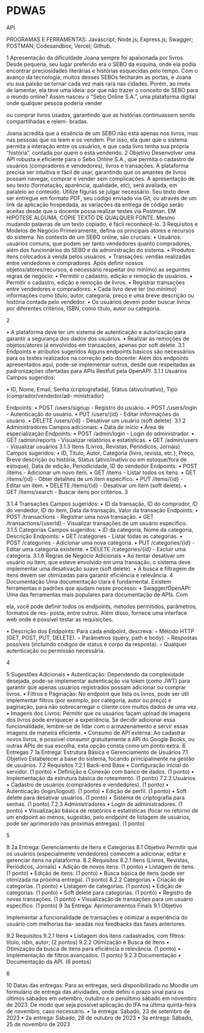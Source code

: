 # PDWA5
API

PROGRAMAS E FERRAMENTAS: Javascript; Node.js; Express.js; Swagger; POSTMAN; Codesandbox; Vercel;  Github.

1 Apresentação da dificuldade
Joana sempre foi apaixonada por livros. Desde pequena, seu lugar preferido era o SEBO da esquina,
onde ela podia encontrar preciosidades literárias e histórias esquecidas pelo tempo. Com o avanço da
tecnologia, muitos desses SEBOs fecharam as portas, e Joana viu sua paixão se tornar cada vez mais
rara nas cidades. Porém, ao invés de lamentar, ela teve uma ideia: por que não trazer o conceito de
SEBO para o mundo online?
Assim nasceu o “Sebo Online S.A.”, uma plataforma digital onde qualquer pessoa poderia vender

ou comprar livros usados, garantindo que as histórias continuassem sendo compartilhadas e relem-
bradas.

Joana acredita que a essência de um SEBO não está apenas nos livros, mas nas pessoas que os
leem e os vendem. Por isso, ela quer que o sistema permita a interação entre os usuários, e que cada
livro tenha sua própria “história”, contada por quem o está vendendo.
2 Objetivo
Desenvolver uma API robusta e eficiente para o Sebo Online S.A., que permita o cadastro de usuários
(compradores e vendedores), livros e transações. A plataforma precisa ser intuitiva e fácil de usar,
garantindo que os amantes de livros possam navegar, comprar e vender sem complicações.
A apresentação de seu texto (formatação, aparência, qualidade, etc), será avaliada, em paralelo
ao conteúdo. Utilize figuras se julgar necessário.
Seu texto deve ser entregue em formato PDF, seu código enviado via Git, ou através de um
link da aplicação hospedada, as variações da entrega de código serão aceitas desde que o docente
possa realizar testes via Postman. EM HIPÓTESE ALGUMA, COPIE TEXTO DE QUALQUER
FONTE. Mesmo mudando palavras de um texto copiado, é fácil reconhecê-lo.
3 Requisitos e Modelos de Negócio
Primeiramente, defina os principais atores e recursos do sistema. No contexto de um SEBO online,
são cruciais:
• Usuários: usuários comuns, que podem ser tanto vendedores quanto compradores, além dos
funcionários do SEBO e da administração do sistema.
• Produtos: itens colocados à venda pelos usuários.
• Transações: vendas realizadas entre vendedores e compradores.
Após definir nossos objetos/atores/recursos, é necessário respeitar (no mínimo) as seguintes regras
de negócio:
• Permitir o cadastro, edição e remoção de usuários.
• Permitir o cadastro, edição e remoção de livros.
• Registrar transações entre vendedores e compradores.
• Cada livro deve ter (no mínimo) informações como título, autor, categoria, preço e uma breve
descrição ou história contada pelo vendedor.
• Os usuários devem poder buscar livros por diferentes critérios, ISBN, como título, autor ou
categoria.

2

• A plataforma deve ter um sistema de autenticação e autorização para garantir a segurança dos
dados dos usuários.
• Realizar as remoções de objetos/atores já envolvidos em transações, apenas por soft delete.
3.1 Endpoints e atributos sugeridos
Alguns endpoints básicos são necessários para os testes realizados na correção pelo docente: Além dos
endpoints apresentados aqui, pode-se implementar outros, desde que respeitadas as padronizações
ofertadas para APIs Restfull pela OpenAPI.
3.1.1 Usuários
Campos sugeridos:

• ID, Nome, Email, Senha (criptografada), Status (ativo/inativo), Tipo (comprador/vendedor/ad-
ministrador)

Endpoints:
• POST /users/signup - Registro do usuário.
• POST /users/login - Autenticação do usuário.
• PUT /users/{id} - Editar informações do usuário.
• DELETE /users/{id} - Desativar um usuário (soft delete).
3.1.2 Administradores
Campos adicionais:
• Data de início
• Área de especialização
Endpoints:
• POST /admin/login - Login do administrador.
• GET /admin/reports - Visualizar relatórios e estatísticas.
• GET /admin/users - Visualizar usuários
3.1.3 Itens (Livros, Revistas, Periódicos, Jornais)
Campos sugeridos:
• ID, Título, Autor, Categoria (livro, revista, etc.), Preço, Breve descrição ou história, Status
(ativo/inativo ou em estoque/fora de estoque), Data de edição, Periodicidade, ID do vendedor
Endpoints:
• POST /items - Adicionar um novo item.
• GET /items - Listar todos os itens.
• GET /items/{id} - Obter detalhes de um item específico.
• PUT /items/{id} - Editar um item.
• DELETE /items/{id} - Desativar um item (soft delete).
• GET /items/search - Buscar itens por critérios.
3

3.1.4 Transações
Campos sugeridos:
• ID da transação, ID do comprador, ID do vendedor, ID do item, Data da transação, Valor da
transação
Endpoints:
• POST /transactions - Registrar uma nova transação.
• GET /transactions/{userId} - Visualizar transações de um usuário específico.
3.1.5 Categorias
Campos sugeridos:
• ID da categoria, Nome da categoria, Descrição
Endpoints:
• GET /categories - Listar todas as categorias.
• POST /categories - Adicionar uma nova categoria.
• PUT /categories/{id} - Editar uma categoria existente.
• DELETE /categories/{id} - Excluir uma categoria.
3.1.6 Regras de Negócio Adicionais
• Ao tentar desativar um usuário ou item, que esteve envolvido em uma transação, o sistema
deve implementar uma desativação suave (soft delete).
• A busca e filtragem de itens devem ser otimizadas para garantir eficiência e relevância.
4 Documentação
Uma documentação clara é fundamental. Existem ferramentas e padrões que ajudam nesse processo:
• Swagger/OpenAPI: Uma das ferramentas mais populares para documentação de APIs. Com

ela, você pode definir todos os endpoints, métodos permitidos, parâmetros, formatos de res-
posta, entre outros. Além disso, fornece uma interface web onde é possível testar as requisições.

• Descrição dos Endpoints: Para cada endpoint, descreva:
◦ Método HTTP (GET, POST, PUT, DELETE).
◦ Parâmetros (query, path e body).
◦ Respostas possíveis (incluindo códigos de status e corpo da resposta).
◦ Qualquer autenticação ou permissão necessária.

4

5 Sugestões Adicionais
• Autenticação: Dependendo da complexidade desejada, pode-se implementar autenticação via
token (como JWT) para garantir que apenas usuários registrados possam adicionar ou comprar
livros.
• Filtros e Paginação: No endpoint que lista os livros, pode ser útil implementar filtros (por
exemplo, por categoria, autor ou preço) e paginação, para não sobrecarregar o cliente com
muitos dados de uma vez.
• Imagens dos Livros: Permitir que os usuários façam upload de imagens dos livros pode
enriquecer a experiência. Se decidir adicionar essa funcionalidade, lembre-se de lidar com o
armazenamento e servir essas imagens de maneira eficiente.
• Consumo de API externa: Ao cadastrar novos livros, é possível consumir gratuitamente a
API do Google Books, ou outras APIs de sua escolha, esta opção consta como um ponto extra.
6 Entregas
7 1a Entrega: Estrutura Básica e Gerenciamento de Usuários
7.1 Objetivo
Estabelecer a base do sistema, focando principalmente na gestão de usuários.
7.2 Requisitos
7.2.1 Back-end Base
• Configuração inicial do servidor. (1 ponto)
• Definição e Conexão com banco de dados. (1 ponto)
• Implementação da estrutura básica de roteamento. (1 ponto)
7.2.2 Usuários
• Cadastro de usuários (compradores e vendedores). (1 ponto)
• Autenticação (login/logout). (1 ponto)
• Edição de perfil. (1 ponto)
• Soft delete para desativar usuários. (1 ponto)
• Sistema de criptografia para senhas. (1 ponto)
7.2.3 Administradores
• Login de administradores. (1 ponto)
• Visualização básica de relatórios e estatísticas (focar no retorno de um endpoint ao menos,
sugestão, pelo endpoint de listagem de usuários, pode ser aprimorado nas próximas entregas).
(1 ponto)

5

8 2a Entrega: Gerenciamento de Itens e Categorias
8.1 Objetivo
Permitir que os usuários (especialmente vendedores) comecem a adicionar, editar e gerenciar itens
na plataforma.
8.2 Requisitos
8.2.1 Itens (Livros, Revistas, Periódicos, Jornais)
• Adição de novos itens. (1 ponto)
• Listagem de itens. (1 ponto)
• Edição de itens. (1 ponto)
• Busca básica de itens (pode ser otimizada na próxima entrega). (1 ponto)
8.2.2 Categorias
• Criação de categorias. (1 ponto)
• Listagem de categorias. (1 pontos)
• Edição de categorias. (1 ponto)
• Soft delete para categorias. (1 ponto)
• Registro de novas transações. (1 ponto)
• Visualização de transações para um usuário específico. (1 ponto)
9 3a Entrega: Aprimoramentos Finais
9.1 Objetivo

Implementar a funcionalidade de transações e otimizar a experiência do usuário com melhorias ba-
seadas nos feedbacks das fases anteriores.

9.2 Requisitos
9.2.1 Itens
• Listagem dos itens cadastrados, com filtros: titulo, isbn, autor; (2 pontos)
9.2.2 Otimização e Busca de Itens
• Otimização da busca de itens para eficiência e relevância. (1 ponto)
• Implementação de filtros avançados. (1 ponto)
9.2.3 Documentação
• Documentação da API. (6 pontos)

6

10 Datas das entregas:
Para as entregas, será disponibilizado no Moodle um formulário de entrega das atividades, onde defini
o prazo sinal para os últimos sábados em setembro, outubro e o penúltimo sábado em novembro de
2023.
De modo que seja possível aplicação do IFA na última quinta-feira de novembro, caso necessário.
• 1a entrega: Sábado, 23 de setembro de 2023
• 2a entrega: Sábado, 28 de outubro de 2023
• 3a entrega: Sábado, 25 de novembro de 2023

